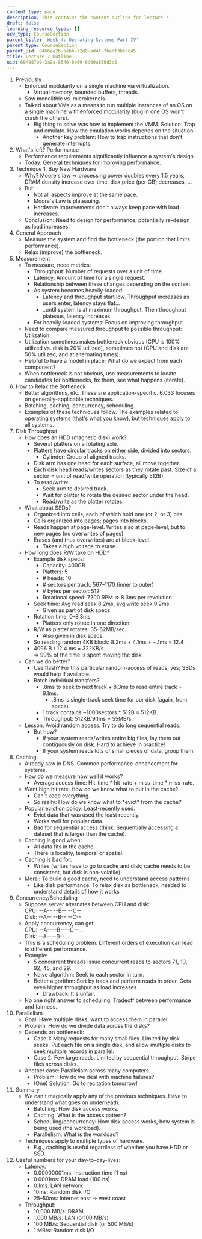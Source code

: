 ```yaml
---
content_type: page
description: This contains the content outline for lecture 7.
draft: false
learning_resource_types: []
ocw_type: CourseSection
parent_title: 'Week 4: Operating Systems Part IV'
parent_type: CourseSection
parent_uid: 0466ee2b-5ebb-72d0-ad4f-7badf3b6c645
title: Lecture 7 Outline
uid: 694987b9-3a9a-8546-0e09-6d00a856d3d0
---
```

1. Previously   
    - Enforced modularity on a single machine via virtualization.
        - Virtual memory, bounded buffers, threads.
    - Saw monolithic vs. microkernels.
    - Talked about VMs as a means to run multiple instances of an OS on a single machine with enforced modularity (bug in one OS won't crash the others).
        - Big thing to solve was how to implement the VMM. Solution: Trap and emulate. How the emulation works depends on the situation.
            - Another key problem: How to trap instructions that don't generate interrupts.
2. What's left? Performance   
    - Performance requirements significantly influence a system's design.
    - Today: General techniques for improving performance.
3. Technique 1: Buy New Hardware   
    - Why? Moore's law => processing power doubles every 1.5 years, DRAM density increase over time, disk price (per GB) decreases, …
    - But:
        - Not all aspects improve at the same pace.
        - Moore's Law is plateauing.
        - Hardware improvements don't always keep pace with load increases.
    - Conclusion: Need to design for performance, potentially re-design as load increases.
4. General Approach   
    - Measure the system and find the bottleneck (the portion that limits performance).
    - Relax (improve) the bottleneck.
5. Measurement   
    - To measure, need metrics:
        - Throughput: Number of requests over a unit of time.
        - Latency: Amount of time for a single request.
        - Relationship between these changes depending on the context.
        - As system becomes heavily-loaded:
            - Latency and throughput start low. Throughput increases as users enter, latency stays flat…
            - ..until system is at maximum throughput. Then throughput plateaus, latency increases.
        - For heavily-loaded systems: Focus on improving throughput.
    - Need to compare measured throughput to possible throughput: Utilization.
    - Utilization sometimes makes bottleneck obvious (CPU is 100% utilized vs. disk is 20% utilized), sometimes not (CPU and disk are 50% utilized, and at alternating times).
    - Helpful to have a model in place: What do we expect from each component?
    - When bottleneck is not obvious, use measurements to locate candidates for bottlenecks, fix them, see what happens (iterate).
6. How to Relax the Bottleneck   
    - Better algorithms, etc. These are application-specific. 6.033 focuses on generally-applicable techniques.
    - Batching, caching, concurrency, scheduling.
    - Examples of these techniques follow. The examples related to operating systems (that's what you know), but techniques apply to all systems.
7. Disk Throughput   
    - How does an HDD (magnetic disk) work?   
        - Several platters on a rotating axle.
        - Platters have circular tracks on either side, divided into sectors.
            - Cylinder: Group of aligned tracks.
        - Disk arm has one head for each surface, all move together.
        - Each disk head reads/writes sectors as they rotate past. Size of a sector = unit of read/write operation (typically 512B).
        - To read/write:
            - Seek arm to desired track.
            - Wait for platter to rotate the desired sector under the head.
            - Read/write as the platter rotates.
    - What about SSDs?   
        - Organized into cells, each of which hold one (or 2, or 3) bits.
        - Cells organized into pages; pages into blocks.
        - Reads happen at page-level. Writes also at page-level, but to new pages (no overwrites of pages).
        - Erases (and thus overwrites) are at block-level.
            - Takes a high voltage to erase.
    - How long does R/W take on HDD?   
        - Example disk specs:
            - Capacity: 400GB
            - Platters: 5
            - \# heads: 10
            - \# sectors per track: 567–1170 (inner to outer)
            - \# bytes per sector: 512
            - Rotational speed: 7200 RPM => 8.3ms per revolution
        - Seek time: Avg read seek 8.2ms, avg write seek 9.2ms.
            - Given as part of disk specs
        - Rotation time: 0–8.3ms.
            - Platters only rotate in one direction.
        - R/W as platter rotates: 35–62MB/sec.
            - Also given in disk specs.
        - So reading random 4KB block: 8.2ms + 4.1ms + ~.1ms = 12.4
        - 4096 B / 12.4 ms = 322KB/s.   
            \=> 99% of the time is spent moving the disk.
    - Can we do better?   
        - Use flash? For this particular random-access of reads, yes; SSDs would help if available.
        - Batch individual transfers?
            - .8ms to seek to next track + 8.3ms to read entire track = 9.1ms.
                - .8ms is single-track seek time for our disk (again, from specs).
            - 1 track contains ~1000sectors \* 512B = 512KB.
            - Throughput: 512KB/9.1ms = 55MB/s.
    - Lesson: Avoid random access. Try to do long sequential reads.   
        - But how?
            - If your system reads/writes entire big files, lay them out contiguously on disk. Hard to achieve in practice!
            - If your system reads lots of small pieces of data, group them.
8. Caching   
    - Already saw in DNS. Common performance-enhancement for systems.
    - How do we measure how well it works?
        - Average access time: Hit\_time \* hit\_rate + miss\_time \* miss\_rate.
    - Want high hit rate. How do we know what to put in the cache?
        - Can't keep everything.
        - So really: How do we know what to \*evict\* from the cache?
    - Popular eviction policy: Least-recently used.
        - Evict data that was used the least recently.
        - Works well for popular data.
        - Bad for sequential access (think: Sequentially accessing a dataset that is larger than the cache).
    - Caching is good when:
        - All data fits in the cache.
        - There is locality, temporal or spatial.
    - Caching is bad for:
        - Writes (writes have to go to cache and disk; cache needs to be consistent, but disk is non-volatile).
    - Moral: To build a good cache, need to understand access patterns
        - Like disk performance: To relax disk as bottleneck, needed to understand details of how it works
9. Concurrency/Scheduling   
    - Suppose server alternates between CPU and disk:   
        CPU: --A-- --B-- --C--  
        Disk: --A-- --B-- --C--
    - Apply concurrency, can get:   
        CPU: --A----B----C-- …  
        Disk: --A----B-- ..
    - This is a scheduling problem: Different orders of execution can lead to different performance.
    - Example:   
        - 5 concurrent threads issue concurrent reads to sectors 71, 10, 92, 45, and 29.
        - Naive algorithm: Seek to each sector in turn.
        - Better algorithm: Sort by track and perform reads in order. Gets even higher throughput as load increases.
            - Drawback: It's unfair.
    - No one right answer to scheduling. Tradeoff between performance and fairness.
10. Parallelism   
    - Goal: Have multiple disks, want to access them in parallel.
    - Problem: How do we divide data across the disks?
    - Depends on bottleneck:
        - Case 1: Many requests for many small files. Limited by disk seeks. Put each file on a single disk, and allow multiple disks to seek multiple records in parallel.
        - Case 2: Few large reads. Limited by sequential throughput. Stripe files across disks.
    - Another case: Parallelism across many computers.
        - Problem: How do we deal with machine failures?
        - (One) Solution: Go to recitation tomorrow!
11. Summary   
    - We can't magically apply any of the previous techniques. Have to understand what goes on underneath.
        - Batching: How disk access works.
        - Caching: What is the access pattern?
        - Scheduling/concurrency: How disk access works, how system is being used (the workload).
        - Parallelism: What is the workload?
    - Techniques apply to multiple types of hardware.
        - E.g., caching is useful regardless of whether you have HDD or SSD.
12. Useful numbers for your day-to-day-lives:   
    - Latency:
        - 0.00000001ms: Instruction time (1 ns)
        - 0.0001ms: DRAM load (100 ns)
        - 0.1ms: LAN network
        - 10ms: Random disk I/O
        - 25–50ms: Internet east -> west coast
    - Throughput:
        - 10,000 MB/s: DRAM
        - 1,000 MB/s: LAN (or100 MB/s)
        - 100 MB/s: Sequential disk (or 500 MB/s)
        - 1 MB/s: Random disk I/O